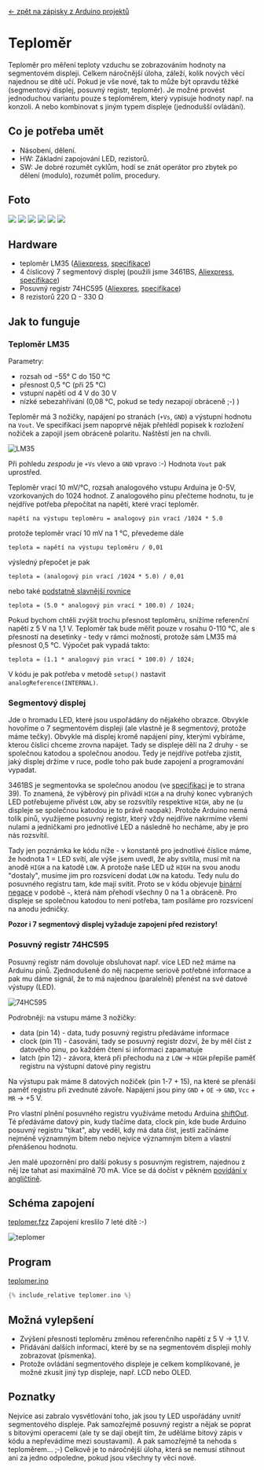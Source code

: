 [← zpět na zápisky z Arduino projektů](../index.md)

# Teploměr
Teploměr pro měření teploty vzduchu se zobrazováním hodnoty na segmentovém displeji. Celkem náročnější úloha, záleží, kolik nových věcí najednou se dítě učí. Pokud je vše nové, tak to může být opravdu těžké (segmentový displej, posuvný registr, teploměr). Je možné provést jednoduchou variantu pouze s teploměrem, který vypisuje hodnoty např. na konzoli. A nebo kombinovat s jiným typem displeje (jednodušší ovládání).

## Co je potřeba umět
* Násobení, dělení.
* HW: Základní zapojování LED, rezistorů. 
* SW: Je dobré rozumět cyklům, hodí se znát operátor pro zbytek po dělení (modulo), rozumět polím, procedury.

## Foto
![](P1360358.JPG)
![](P1360359.JPG)
![](P1360360.JPG)
![](P1360362.JPG)
![](P1360363.JPG)
![](P1360373.JPG)

## Hardware
* teploměr LM35 ([Aliexpress](https://www.aliexpress.com/wholesale?catId=0&initiative_id=SB_20170323042709&SearchText=LM35), [specifikace](lm35.pdf))
* 4 číslicový 7 segmentový displej (použili jsme 3461BS, [Aliexpress](https://www.aliexpress.com/wholesale?catId=0&initiative_id=SB_20170323042741&SearchText=3461BS), [specifikace](LD3361BS.pdf))
* Posuvný registr 74HC595 ([Aliexpres](https://www.aliexpress.com/wholesale?catId=0&initiative_id=&SearchText=74HC595), [specifikace](SN74HC595.pdf))
* 8 rezistorů 220&nbsp;Ω - 330&nbsp;Ω

## Jak to funguje

### Teploměr LM35
Parametry:
* rozsah od −55°&nbsp;C do 150&nbsp;°C
* přesnost 0,5&nbsp;°C (při 25&nbsp;°C)
* vstupní napětí od 4&nbsp;V do 30&nbsp;V
* nízké sebezahřívání (0,08&nbsp;°C, pokud se tedy nezapojí obráceně ;-) )

Teploměr má 3 nožičky, napájení po stranách (`+Vs`, `GND`) a&nbsp;výstupní hodnotu na `Vout`. Ve specifikaci jsem napoprvé nějak přehlédl popisek k&nbsp;rozložení nožiček a&nbsp;zapojil jsem obráceně polaritu. Naštěstí jen na chvíli.

![LM35](teplomer_nozicky.png)

Při pohledu _zespodu_ je `+Vs` vlevo a&nbsp;`GND` vpravo :-) Hodnota `Vout` pak uprostřed.

Teploměr vrací 10&nbsp;mV/°C, rozsah analogového vstupu Arduina je 0-5V, vzorkovaných do 1024 hodnot. Z analogového pinu přečteme hodnotu, tu je nejdříve potřeba přepočítat na napětí, které vrací teploměr. 
```
napětí na výstupu teploměru = analogový pin vrací /1024 * 5.0
```
protože teploměr vrací 10&nbsp;mV na 1&nbsp;°C, převedeme dále
```
teplota = napětí na výstupu teploměru / 0,01
```
výsledný přepočet je pak
```
teplota = (analogový pin vrací /1024 * 5.0) / 0,01
```
nebo také [podstatně slavnější rovnice](http://playground.arduino.cc/Main/LM35HigherResolution)
```
teplota = (5.0 * analogový pin vrací * 100.0) / 1024;
```
Pokud bychom chtěli zvýšit trochu přesnost teploměru, snížíme referenční napětí z 5&nbsp;V na 1,1&nbsp;V. Teploměr tak bude měřit pouze v rosahu 0-110&nbsp;°C, ale s přesností na desetinky - tedy v rámci možností, protože sám LM35 má přesnost 0,5&nbsp;°C. Výpočet pak vypadá takto:
```
teplota = (1.1 * analogový pin vrací * 100.0) / 1024;
```
V kódu je pak potřeba v metodě `setup()` nastavit `analogReference(INTERNAL)`.

### Segmentový displej
Jde o hromadu LED, které jsou uspořádány do nějakého obrazce. Obvykle hovoříme o 7 segmentovém displeji (ale vlastně je 8 segmentový, protože máme tečky). Obvykle má displej kromě napájení piny, kterými vybíráme, kterou číslici chceme zrovna napájet. Tady se displeje dělí na 2 druhy - se společnou katodou a společnou anodou. Tedy je nejdříve potřeba zjistit, jaký displej držíme v ruce, podle toho pak bude zapojení a programování vypadat. 

3461BS je segmentovka se společnou anodou (ve [specifikaci](LD3361BS.pdf) je to strana 39). To znamená, že výběrový pin přivádí `HIGH` a na druhý konec vybraných LED potřebujeme přivést `LOW`, aby se rozsvítily respektive `HIGH`, aby ne (u displeje se společnou katodou je to právě naopak). Protože Arduino nemá tolik pinů, využijeme posuvný registr, který vždy nejdříve nakrmíme všemi nulami a jedničkami pro jednotlivé LED a následně ho necháme, aby je pro nás rozsvítil.

Tady jen poznámka ke kódu níže - v konstantě pro jednotlivé číslice máme, že hodnota 1 = LED svítí, ale výše jsem uvedl, že aby svítila, musí mít na anodě `HIGH` a na katodě `LOW`. A protože naše LED už `HIGH` na svou anodu "dostaly", musíme jim pro rozsvícení dodat `LOW` na katodu. Tedy nulu do posuvného registru tam, kde mají svítit. Proto se v kódu objevuje [binární negace](https://www.arduino.cc/en/Reference/BitwiseXorNot) v podobě `~`, která nám přehodí všechny 0 na 1 a obráceně. Pro displeje se společnou katodou to není potřeba, tam posíláme pro rozsvícení na anodu jedničky.

**Pozor i 7 segmentový displej vyžaduje zapojení před rezistory!**

### Posuvný registr 74HC595
Posuvný registr nám dovoluje obsluhovat např. více LED než máme na Arduinu pinů. Zjednodušeně do něj nacpeme seriově potřebné informace a pak mu dáme signál, že to má najednou (paralelně) přenést na své datové výstupy (LED). 

![74HC595](595_pin_diagram.png)

Podrobněji: na vstupu máme 3 nožičky:
* data (pin 14) - data, tudy posuvný registru předáváme informace
* clock (pin 11) - časování, tady se posuvný registr dozví, že by měl číst z datového pinu, po každém čtení si informaci zapamatuje
* latch (pin 12) - závora, která při přechodu na z `LOW` → `HIGH` přepíše paměť registru na výstupní datové piny registru

Na výstupu pak máme 8 datových nožiček (pin 1-7 + 15), na které se přenáší paměť registru při zvednuté závoře. Napájení jsou piny `GND` + `OE` → `GND`, `Vcc` + `MR` → +5&nbsp;V.

Pro vlastní plnění posuvného registru využíváme metodu Arduina [shiftOut](https://www.arduino.cc/en/Reference/ShiftOut). Té předáváme datový pin, kudy tlačíme data, clock pin, kde bude Arduino posuvný registru "tikat", aby veděl, kdy má data číst, jestli začínáme nejméně významným bitem nebo nejvíce významným bitem a vlastní přenášenou hodnotu. 

Jen malé upozornění pro další pokusy s posuvným registrem, najednou z něj lze tahat asi maximálně 70&nbsp;mA. Více se dá dočíst v pěkném [povídání v angličtině](https://www.arduino.cc/en/Tutorial/ShiftOut).

## Schéma zapojení
[teplomer.fzz](teplomer.fzz)
Zapojení kreslilo 7 leté dítě :-)

![teplomer](teplomer_bb.png)

## Program
[teplomer.ino](teplomer.ino)
``` c++
{% include_relative teplomer.ino %}
```
## Možná vylepšení
* Zvýšení přesnosti teploměru změnou referenčního napětí z 5&nbsp;V → 1,1&nbsp;V.
* Přidávání dalších informací, které by se na segmentovém displeji mohly zobrazovat (písmenka).
* Protože ovládání segmentového displeje je celkem komplikované, je možné zkusit jiný typ displeje, např. LCD nebo OLED.

## Poznatky
Nejvíce asi zabralo vysvětlování toho, jak jsou ty LED uspořádány uvnitř segmentového displeje. Pak samozřejmě posuvný registr a nějak se poprat s bitovými operacemi (ale ty se dají obejít tím, že uděláme bitový zápis v kódu a nepřevádíme mezi soustavami). A pak samozřejmě ta nehoda s teploměrem... ;-) Celkově je to náročnější úloha, která se nemusí stihnout ani za jedno odpoledne, pokud jsou všechny ty věci nové.
